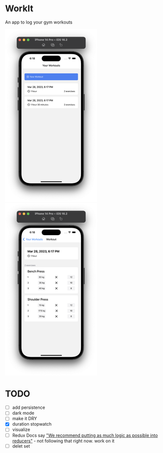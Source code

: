 # WorkIt

An app to log your gym workouts

<p float="left">
  <img src="screenshots/home.png" width=300>
  <img src="screenshots/workout.png" width=300>
</p>

# TODO

- [ ] add persistence
- [ ] dark mode
- [ ] make it DRY
- [x] duration stopwatch
- [ ] visualize
- [ ] Redux Docs say ["We recommend putting as much logic as possible into reducers"](https://redux.js.org/faq/code-structure/#how-should-i-split-my-logic-between-reducers-and-action-creators-where-should-my-business-logic-go) - not following that right now. work on it
- [ ] delet set
